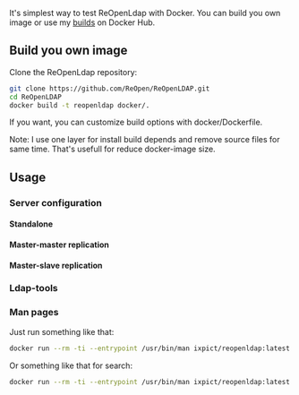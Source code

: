 It's simplest way to test ReOpenLdap with Docker. You can build you own image or use my [builds](https://hub.docker.com/ixpict/reopenldap) on Docker Hub.

## Build you own image

Clone the ReOpenLdap repository:

```bash
git clone https://github.com/ReOpen/ReOpenLDAP.git
cd ReOpenLDAP
docker build -t reopenldap docker/.
```

If you want, you can customize build options with docker/Dockerfile.

Note: I use one layer for install build depends and remove source files for same time. That's usefull for reduce docker-image size.

## Usage

### Server configuration

#### Standalone

#### Master-master replication

#### Master-slave replication

### Ldap-tools

### Man pages
Just run something like that:

```bash
docker run --rm -ti --entrypoint /usr/bin/man ixpict/reopenldap:latest slapd.conf
```

Or something like that for search:

```bash
docker run --rm -ti --entrypoint /usr/bin/man ixpict/reopenldap:latest -k slapd
```